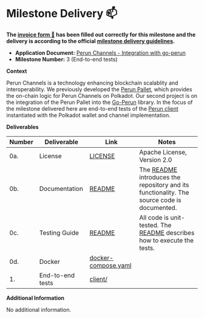 # Milestone Delivery :mailbox:

**The [invoice form :pencil:](https://docs.google.com/forms/d/e/1FAIpQLSfmNYaoCgrxyhzgoKQ0ynQvnNRoTmgApz9NrMp-hd8mhIiO0A/viewform) has been filled out correctly for this milestone and the delivery is according to the official [milestone delivery guidelines](https://github.com/w3f/Grants-Program/blob/master/docs/milestone-deliverables-guidelines.md).**  

* **Application Document:** [Perun Channels - Integration with go-perun](https://github.com/w3f/Grants-Program/blob/master/applications/perun_channels-integration.md)
* **Milestone Number:** 3 (End-to-end tests)

**Context**

Perun Channels is a technology enhancing blockchain scalablity and interoperability. We previously developed the [Perun Pallet](https://github.com/perun-network/perun-polkadot-pallet), which provides the on-chain logic for Perun Channels on Polkadot.
Our second project is on the integration of the Perun Pallet into the [Go-Perun](https://github.com/perun-network/go-perun) library.
In the focus of the milestone delivered here are end-to-end tests of the [Perun client](https://github.com/hyperledger-labs/go-perun/blob/dev/client/client.go#L70) instantiated with the Polkadot wallet and channel implementation.

**Deliverables**

| Number | Deliverable | Link | Notes |
| ------------- | ------------- | ------------- |------------- |
| 0a. | License | [LICENSE] | Apache License, Version 2.0
| 0b. | Documentation | [README](https://github.com/perun-network/perun-polkadot-backend/tree/main/README.md) | The [README] introduces the repository and its functionality. The source code is documented.
| 0c. | Testing Guide | [README] | All code is unit-tested. The [README] describes how to execute the tests.
| 0d. | Docker | [docker-compose.yaml] |
| 1. | End-to-end tests | [client/](https://github.com/perun-network/perun-polkadot-backend/tree/main/client) |

[README]: https://github.com/perun-network/perun-polkadot-backend/tree/main/README.md
[LICENSE]: https://github.com/perun-network/perun-polkadot-backend/blob/main/LICENSE
[docker-compose.yaml]: https://github.com/perun-network/perun-polkadot-backend/blob/main/docker-compose.yml

**Additional Information**

No additional information.
